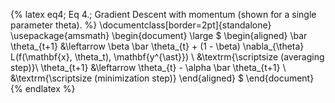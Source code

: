 {% latex
  eq4;
  Eq 4.;
  Gradient Descent with momentum (shown for a single parameter theta).
%}
\documentclass[border=2pt]{standalone}
\usepackage{amsmath}
\begin{document}
\large
$
\begin{aligned}
\bar \theta_{t+1} &\leftarrow \beta \bar \theta_{t} + (1 - \beta) \nabla_{\theta} L(f(\mathbf{x}, \theta_t), \mathbf{y^{\ast}}) \ &\textrm{\scriptsize (averaging step)}\\
\theta_{t+1} &\leftarrow \theta_{t} - \alpha \bar \theta_{t+1} \ &\textrm{\scriptsize (minimization step)}
\end{aligned}
$
\end{document}
{% endlatex %}
